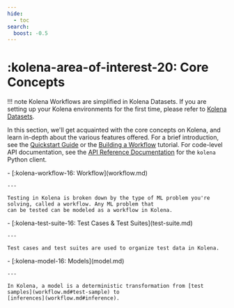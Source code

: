```yaml
---
hide:
  - toc
search:
  boost: -0.5
---
```


# :kolena-area-of-interest-20: Core Concepts

!!! note
    Kolena Workflows are simplified in Kolena Datasets.
    If you are setting up your Kolena environments for the first time, please refer to
    [Kolena Datasets](../../dataset/core-concepts/index.md).

In this section, we'll get acquainted with the core concepts on Kolena, and learn in-depth about the various features
offered. For a brief introduction, see the [Quickstart Guide](../quickstart.md) or the
[Building a Workflow](../building-a-workflow.md) tutorial. For code-level API documentation, see the
[API Reference Documentation](../../reference/index.md) for the `kolena` Python client.

<div class="grid cards" markdown>
- [:kolena-workflow-16: Workflow](workflow.md)

    ---

    Testing in Kolena is broken down by the type of ML problem you're solving, called a workflow. Any ML problem that
    can be tested can be modeled as a workflow in Kolena.
</div>

<div class="grid cards" markdown>
- [:kolena-test-suite-16: Test Cases & Test Suites](test-suite.md)

    ---

    Test cases and test suites are used to organize test data in Kolena.
</div>

<div class="grid cards" markdown>
- [:kolena-model-16: Models](model.md)

    ---

    In Kolena, a model is a deterministic transformation from [test samples](workflow.md#test-sample) to
    [inferences](workflow.md#inference).
</div>
